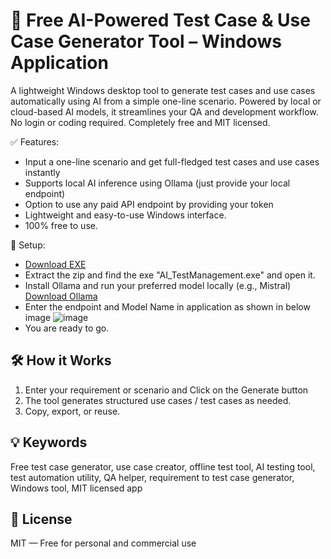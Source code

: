 # 🧠 Free AI-Powered Test Case & Use Case Generator Tool – Windows Application
A lightweight Windows desktop tool to generate test cases and use cases automatically using AI from a simple one-line scenario.
Powered by local or cloud-based AI models, it streamlines your QA and development workflow.
No login or coding required.
Completely free and MIT licensed.

✅ Features:

- Input a one-line scenario and get full-fledged test cases and use cases instantly
- Supports local AI inference using Ollama (just provide your local endpoint)
- Option to use any paid API endpoint by providing your token
- Lightweight and easy-to-use Windows interface.
- 100% free to use.

🔧 Setup:
- [Download EXE](https://github.com/sooraj171/AI_TestManager/archive/refs/heads/main.zip)
- Extract the zip and find the exe "AI_TestManagement.exe" and open it.
- Install Ollama and run your preferred model locally (e.g., Mistral)  [Download Ollama](https://ollama.com/)
- Enter the endpoint and Model Name in application as shown in below image
   ![image](https://github.com/user-attachments/assets/04fe61ee-17a7-4ead-a5ed-a11a80da71a0)
- You are ready to go.
  
## 🛠️ How it Works
1. Enter your requirement or scenario and Click on the Generate button
2. The tool generates structured use cases / test cases as needed.
3. Copy, export, or reuse.

## 💡 Keywords
Free test case generator, use case creator, offline test tool, AI testing tool, test automation utility, QA helper, requirement to test case generator, Windows tool, MIT licensed app

## 📢 License
MIT — Free for personal and commercial use
